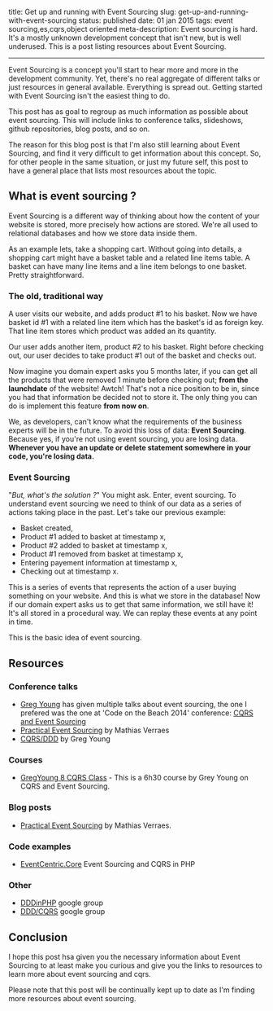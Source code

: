 title: Get up and running with Event Sourcing
slug: get-up-and-running-with-event-sourcing
status: published
date: 01 jan 2015
tags: event sourcing,es,cqrs,object oriented
meta-description: Event sourcing is hard. It's a mostly unknown development concept that isn't new, but is well underused. This is a post listing resources about Event Sourcing.

-------


Event Sourcing is a concept you'll start to hear more and more in the development community. Yet, there's no real aggregate of different talks or just resources in general available. Everything is spread out. Getting started with Event Sourcing isn't the easiest thing to do.

This post has as goal to regroup as much information as possible about event sourcing. This will include links to conference talks, slideshows, github repositories, blog posts, and so on.

The reason for this blog post is that I'm also still learning about Event Sourcing, and find it very difficult to get information about this concept. So, for other people in the same situation, or just my future self, this post to have a general place that lists most resources about the topic.


## What is event sourcing ?

Event Sourcing is a different way of thinking about how the content of your website is stored, more precisely how actions are stored. We're all used to relational databases and how we store data inside them. 

As an example lets, take a shopping cart. Without going into details, a shopping cart might have a basket table and a related line items table. A basket can have many line items and a line item belongs to one basket. Pretty straightforward.

### The old, traditional way

A user visits our website, and adds product #1 to his basket. Now we have basket id #1 with a related line item which has the basket's id as foreign key. That line item stores which product was added an its quantity.

Our user adds another item, product #2 to his basket. Right before checking out, our user decides to take product #1 out of the basket and checks out.

Now imagine you domain expert asks you 5 months later, if you can get all the products that were removed 1 minute before checking out; **from the launchdate** of the website! Awtch! That's not a nice position to be in, since you had that information be decided not to store it. The only thing you can do is implement this feature **from now on**.

We, as developers, can't know what the requirements of the business experts will be in the future. To avoid this loss of data: **Event Sourcing**. Because yes, if you're not using event sourcing, you are losing data. **Whenever you have an update or delete statement somewhere in your code, you're losing data.**

### Event Sourcing

"*But, what's the solution ?*" You might ask. Enter, event sourcing. To understand event sourcing we need to think of our data as a series of actions taking place in the past. Let's take our previous example:

- Basket created,
- Product #1 added to basket at timestamp x,
- Product #2 added to basket at timestamp x,
- Product #1 removed from basket at timestamp x,
- Entering payement information at timestamp x,
- Checking out at timestamp x.

This is a series of events that represents the action of a user buying something on your website. And this is what we store in the database! Now if our domain expert asks us to get that same information, we still have it! It's all stored in a procedural way. We can replay these events at any point in time.

This is the basic idea of event sourcing. 

## Resources

### Conference talks

- [Greg Young](https://twitter.com/gregyoung) has given multiple talks about event sourcing, the one I prefered was the one at 'Code on the Beach 2014' conference: [CQRS and Event Sourcing](https://www.youtube.com/watch?v=JHGkaShoyNs)
- [Practical Event Sourcing](http://verraes.net/2014/03/practical-event-sourcing/) by Mathias Verraes
- [CQRS/DDD](https://www.youtube.com/watch?v=KXqrBySgX-s) by Greg Young

### Courses

- [GregYoung 8 CQRS Class](https://www.youtube.com/watch?v=whCk1Q87_ZI) - This is a 6h30 course by Grey Young on CQRS and Event Sourcing.

### Blog posts

- [Practical Event Sourcing](http://verraes.net/2014/03/practical-event-sourcing/) by Mathias Verraes.

### Code examples

- [EventCentric.Core](https://github.com/event-centric/EventCentric.Core) Event Sourcing and CQRS in PHP

### Other

- [DDDinPHP](https://groups.google.com/forum/?utm_medium=email&utm_source=footer#!forum/dddinphp) google group
- [DDD/CQRS](https://groups.google.com/forum/?utm_medium=email&utm_source=footer#!forum/dddcqrs) google group



## Conclusion

I hope this post hsa given you the necessary information about Event Sourcing to at least make you curious and give you the links to resources to learn more about event sourcing and cqrs.

Please note that this post will be continually kept up to date as I'm finding more resources about event sourcing.











